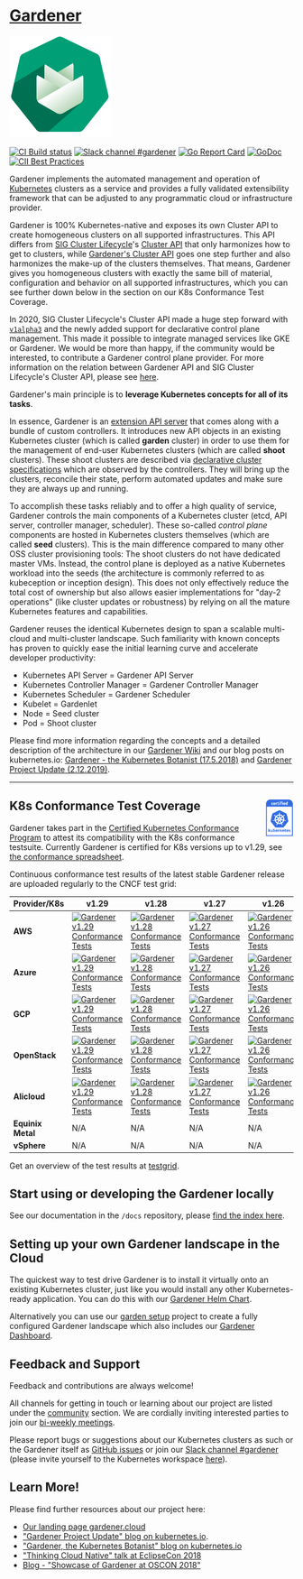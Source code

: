 # [Gardener](https://gardener.cloud)

![Gardener Logo](logo/gardener-large.png)

[![CI Build status](https://concourse.ci.gardener.cloud/api/v1/teams/gardener-tests/pipelines/gardener-master/jobs/master-head-update-job/badge)](https://concourse.ci.gardener.cloud/teams/gardener-tests/pipelines/gardener-master/jobs/master-head-update-job)
[![Slack channel #gardener](https://img.shields.io/badge/slack-gardener-brightgreen.svg?logo=slack)](https://kubernetes.slack.com/messages/gardener)
[![Go Report Card](https://goreportcard.com/badge/github.com/gardener/gardener)](https://goreportcard.com/report/github.com/gardener/gardener)
[![GoDoc](https://godoc.org/github.com/gardener/gardener?status.svg)](https://godoc.org/github.com/gardener/gardener)
[![CII Best Practices](https://bestpractices.coreinfrastructure.org/projects/1822/badge)](https://bestpractices.coreinfrastructure.org/projects/1822)

Gardener implements the automated management and operation of [Kubernetes](https://kubernetes.io/) clusters as a service and provides a fully validated extensibility framework that can be adjusted to any programmatic cloud or infrastructure provider.

Gardener is 100% Kubernetes-native and exposes its own Cluster API to create homogeneous clusters on all supported infrastructures. This API differs from [SIG Cluster Lifecycle](https://github.com/kubernetes/community/tree/master/sig-cluster-lifecycle)'s [Cluster API](https://github.com/kubernetes-sigs/cluster-api#cluster-api) that only harmonizes how to get to clusters, while [Gardener's Cluster API](./docs/api-reference/core.md#shoot) goes one step further and also harmonizes the make-up of the clusters themselves. That means, Gardener gives you homogeneous clusters with exactly the same bill of material, configuration and behavior on all supported infrastructures, which you can see further down below in the section on our K8s Conformance Test Coverage.

In 2020, SIG Cluster Lifecycle's Cluster API made a huge step forward with [`v1alpha3`](https://kubernetes.io/blog/2020/04/21/cluster-api-v1alpha3-delivers-new-features-and-an-improved-user-experience/) and the newly added support for declarative control plane management. This made it possible to integrate managed services like GKE or Gardener. We would be more than happy, if the community would be interested, to contribute a Gardener control plane provider. For more information on the relation between Gardener API and SIG Cluster Lifecycle's Cluster API, please see [here](docs/concepts/cluster-api.md).

Gardener's main principle is to **leverage Kubernetes concepts for all of its tasks**.

In essence, Gardener is an [extension API server](https://kubernetes.io/docs/tasks/access-kubernetes-api/setup-extension-api-server/) that comes along with a bundle of custom controllers. It introduces new API objects in an existing Kubernetes cluster (which is called **garden** cluster) in order to use them for the management of end-user Kubernetes clusters (which are called **shoot** clusters). These shoot clusters are described via [declarative cluster specifications](https://github.com/gardener/gardener/blob/master/example/90-shoot.yaml) which are observed by the controllers. They will bring up the clusters, reconcile their state, perform automated updates and make sure they are always up and running.

To accomplish these tasks reliably and to offer a high quality of service, Gardener controls the main components of a Kubernetes cluster (etcd, API server, controller manager, scheduler). These so-called *control plane* components are hosted in Kubernetes clusters themselves (which are called **seed** clusters). This is the main difference compared to many other OSS cluster provisioning tools: The shoot clusters do not have dedicated master VMs. Instead, the control plane is deployed as a native Kubernetes workload into the seeds (the architecture is commonly referred to as kubeception or inception design). This does not only effectively reduce the total cost of ownership but also allows easier implementations for "day-2 operations" (like cluster updates or robustness) by relying on all the mature Kubernetes features and capabilities.

Gardener reuses the identical Kubernetes design to span a scalable multi-cloud and multi-cluster landscape. Such familiarity with known concepts has proven to quickly ease the initial learning curve and accelerate developer productivity:

* Kubernetes API Server = Gardener API Server
* Kubernetes Controller Manager = Gardener Controller Manager
* Kubernetes Scheduler = Gardener Scheduler
* Kubelet = Gardenlet
* Node = Seed cluster
* Pod = Shoot cluster

Please find more information regarding the concepts and a detailed description of the architecture in our [Gardener Wiki](https://github.com/gardener/gardener/blob/master/docs/concepts/architecture.md) and our blog posts on kubernetes.io: [Gardener - the Kubernetes Botanist (17.5.2018)](https://kubernetes.io/blog/2018/05/17/gardener) and [Gardener Project Update (2.12.2019)](https://kubernetes.io/blog/2019/12/02/gardener-project-update).

----

## K8s Conformance Test Coverage <img src="https://raw.githubusercontent.com/cncf/artwork/master/projects/kubernetes/certified-kubernetes/versionless/color/certified-kubernetes-color.svg" alt="certified kubernetes logo" width="50" align="right"/>

Gardener takes part in the [Certified Kubernetes Conformance Program](https://www.cncf.io/certification/software-conformance/) to attest its compatibility with the K8s conformance testsuite. Currently Gardener is certified for K8s versions up to v1.29, see [the conformance spreadsheet](https://docs.google.com/spreadsheets/d/1uF9BoDzzisHSQemXHIKegMhuythuq_GL3N1mlUUK2h0/edit#gid=0&range=107:108).

Continuous conformance test results of the latest stable Gardener release are uploaded regularly to the CNCF test grid:

| Provider/K8s | v1.29 | v1.28 | v1.27 | v1.26 | v1.25 | v1.24 |
| ------------ | ------------ | ------------ | ------------ | ------------ | ------------ | ------------ |
| **AWS** | [![Gardener v1.29 Conformance Tests](https://testgrid.k8s.io/q/summary/conformance-gardener/Gardener,%20v1.29%20AWS/tests_status?style=svg)](https://testgrid.k8s.io/conformance-gardener#Gardener,%20v1.29%20AWS) | [![Gardener v1.28 Conformance Tests](https://testgrid.k8s.io/q/summary/conformance-gardener/Gardener,%20v1.28%20AWS/tests_status?style=svg)](https://testgrid.k8s.io/conformance-gardener#Gardener,%20v1.28%20AWS) | [![Gardener v1.27 Conformance Tests](https://testgrid.k8s.io/q/summary/conformance-gardener/Gardener,%20v1.27%20AWS/tests_status?style=svg)](https://testgrid.k8s.io/conformance-gardener#Gardener,%20v1.27%20AWS) | [![Gardener v1.26 Conformance Tests](https://testgrid.k8s.io/q/summary/conformance-gardener/Gardener,%20v1.27%20AWS/tests_status?style=svg)](https://testgrid.k8s.io/conformance-gardener#Gardener,%20v1.26%20AWS) | [![Gardener v1.25 Conformance Tests](https://testgrid.k8s.io/q/summary/conformance-gardener/Gardener,%20v1.25%20AWS/tests_status?style=svg)](https://testgrid.k8s.io/conformance-gardener#Gardener,%20v1.25%20AWS) | [![Gardener v1.24 Conformance Tests](https://testgrid.k8s.io/q/summary/conformance-gardener/Gardener,%20v1.24%20AWS/tests_status?style=svg)](https://testgrid.k8s.io/conformance-gardener#Gardener,%20v1.24%20AWS) |
| **Azure** | [![Gardener v1.29 Conformance Tests](https://testgrid.k8s.io/q/summary/conformance-gardener/Gardener,%20v1.29%20Azure/tests_status?style=svg)](https://testgrid.k8s.io/conformance-gardener#Gardener,%20v1.29%20Azure) | [![Gardener v1.28 Conformance Tests](https://testgrid.k8s.io/q/summary/conformance-gardener/Gardener,%20v1.28%20Azure/tests_status?style=svg)](https://testgrid.k8s.io/conformance-gardener#Gardener,%20v1.28%20Azure) | [![Gardener v1.27 Conformance Tests](https://testgrid.k8s.io/q/summary/conformance-gardener/Gardener,%20v1.27%20Azure/tests_status?style=svg)](https://testgrid.k8s.io/conformance-gardener#Gardener,%20v1.27%20Azure) | [![Gardener v1.26 Conformance Tests](https://testgrid.k8s.io/q/summary/conformance-gardener/Gardener,%20v1.26%20Azure/tests_status?style=svg)](https://testgrid.k8s.io/conformance-gardener#Gardener,%20v1.26%20Azure) | [![Gardener v1.25 Conformance Tests](https://testgrid.k8s.io/q/summary/conformance-gardener/Gardener,%20v1.25%20Azure/tests_status?style=svg)](https://testgrid.k8s.io/conformance-gardener#Gardener,%20v1.25%20Azure) | [![Gardener v1.24 Conformance Tests](https://testgrid.k8s.io/q/summary/conformance-gardener/Gardener,%20v1.24%20Azure/tests_status?style=svg)](https://testgrid.k8s.io/conformance-gardener#Gardener,%20v1.24%20Azure) |
| **GCP** | [![Gardener v1.29 Conformance Tests](https://testgrid.k8s.io/q/summary/conformance-gardener/Gardener,%20v1.29%20GCE/tests_status?style=svg)](https://testgrid.k8s.io/conformance-gardener#Gardener,%20v1.29%20GCE) | [![Gardener v1.28 Conformance Tests](https://testgrid.k8s.io/q/summary/conformance-gardener/Gardener,%20v1.28%20GCE/tests_status?style=svg)](https://testgrid.k8s.io/conformance-gardener#Gardener,%20v1.28%20GCE) | [![Gardener v1.27 Conformance Tests](https://testgrid.k8s.io/q/summary/conformance-gardener/Gardener,%20v1.27%20GCE/tests_status?style=svg)](https://testgrid.k8s.io/conformance-gardener#Gardener,%20v1.27%20GCE) | [![Gardener v1.26 Conformance Tests](https://testgrid.k8s.io/q/summary/conformance-gardener/Gardener,%20v1.26%20GCE/tests_status?style=svg)](https://testgrid.k8s.io/conformance-gardener#Gardener,%20v1.26%20GCE) | [![Gardener v1.25 Conformance Tests](https://testgrid.k8s.io/q/summary/conformance-gardener/Gardener,%20v1.25%20GCE/tests_status?style=svg)](https://testgrid.k8s.io/conformance-gardener#Gardener,%20v1.25%20GCE) | [![Gardener v1.24 Conformance Tests](https://testgrid.k8s.io/q/summary/conformance-gardener/Gardener,%20v1.24%20GCE/tests_status?style=svg)](https://testgrid.k8s.io/conformance-gardener#Gardener,%20v1.24%20GCE) |
| **OpenStack** | [![Gardener v1.29 Conformance Tests](https://testgrid.k8s.io/q/summary/conformance-gardener/Gardener,%20v1.29%20OpenStack/tests_status?style=svg)](https://testgrid.k8s.io/conformance-gardener#Gardener,%20v1.29%20OpenStack) | [![Gardener v1.28 Conformance Tests](https://testgrid.k8s.io/q/summary/conformance-gardener/Gardener,%20v1.28%20OpenStack/tests_status?style=svg)](https://testgrid.k8s.io/conformance-gardener#Gardener,%20v1.28%20OpenStack) | [![Gardener v1.27 Conformance Tests](https://testgrid.k8s.io/q/summary/conformance-gardener/Gardener,%20v1.27%20OpenStack/tests_status?style=svg)](https://testgrid.k8s.io/conformance-gardener#Gardener,%20v1.27%20OpenStack) | [![Gardener v1.26 Conformance Tests](https://testgrid.k8s.io/q/summary/conformance-gardener/Gardener,%20v1.26%20OpenStack/tests_status?style=svg)](https://testgrid.k8s.io/conformance-gardener#Gardener,%20v1.26%20OpenStack) | [![Gardener v1.25 Conformance Tests](https://testgrid.k8s.io/q/summary/conformance-gardener/Gardener,%20v1.25%20OpenStack/tests_status?style=svg)](https://testgrid.k8s.io/conformance-gardener#Gardener,%20v1.25%20OpenStack) | [![Gardener v1.24 Conformance Tests](https://testgrid.k8s.io/q/summary/conformance-gardener/Gardener,%20v1.24%20OpenStack/tests_status?style=svg)](https://testgrid.k8s.io/conformance-gardener#Gardener,%20v1.24%20OpenStack) |
| **Alicloud** | [![Gardener v1.29 Conformance Tests](https://testgrid.k8s.io/q/summary/conformance-gardener/Gardener,%20v1.29%20Alibaba%20Cloud/tests_status?style=svg)](https://testgrid.k8s.io/conformance-gardener#Gardener,%20v1.29%20Alibaba%20Cloud)  | [![Gardener v1.28 Conformance Tests](https://testgrid.k8s.io/q/summary/conformance-gardener/Gardener,%20v1.28%20Alibaba%20Cloud/tests_status?style=svg)](https://testgrid.k8s.io/conformance-gardener#Gardener,%20v1.28%20Alibaba%20Cloud) | [![Gardener v1.27 Conformance Tests](https://testgrid.k8s.io/q/summary/conformance-gardener/Gardener,%20v1.27%20Alibaba%20Cloud/tests_status?style=svg)](https://testgrid.k8s.io/conformance-gardener#Gardener,%20v1.27%20Alibaba%20Cloud) | [![Gardener v1.26 Conformance Tests](https://testgrid.k8s.io/q/summary/conformance-gardener/Gardener,%20v1.26%20Alibaba%20Cloud/tests_status?style=svg)](https://testgrid.k8s.io/conformance-gardener#Gardener,%20v1.26%20Alibaba%20Cloud) | [![Gardener v1.25 Conformance Tests](https://testgrid.k8s.io/q/summary/conformance-gardener/Gardener,%20v1.25%20Alibaba%20Cloud/tests_status?style=svg)](https://testgrid.k8s.io/conformance-gardener#Gardener,%20v1.25%20Alibaba%20Cloud) | [![Gardener v1.24 Conformance Tests](https://testgrid.k8s.io/q/summary/conformance-gardener/Gardener,%20v1.24%20Alibaba%20Cloud/tests_status?style=svg)](https://testgrid.k8s.io/conformance-gardener#Gardener,%20v1.24%20Alibaba%20Cloud) |
| **Equinix Metal** | N/A | N/A | N/A | N/A | N/A | N/A |
| **vSphere** | N/A | N/A | N/A | N/A | N/A | N/A |

Get an overview of the test results at [testgrid](https://testgrid.k8s.io/conformance-gardener).

## Start using or developing the Gardener locally

See our documentation in the `/docs` repository, please [find the index here](docs/README.md).

## Setting up your own Gardener landscape in the Cloud

The quickest way to test drive Gardener is to install it virtually onto an existing Kubernetes cluster, just like you would install any other Kubernetes-ready application. You can do this with our [Gardener Helm Chart](https://github.com/gardener/gardener/tree/master/charts/gardener).

Alternatively you can use our [garden setup](https://github.com/gardener/garden-setup) project to create a fully configured Gardener landscape which also includes our [Gardener Dashboard](https://github.com/gardener/dashboard).

## Feedback and Support

Feedback and contributions are always welcome!

All channels for getting in touch or learning about our project are listed under the [community](https://gardener.cloud/docs/contribute/#community) section. We are cordially inviting interested parties to join our [bi-weekly meetings](https://gardener.cloud/docs/contribute/#bi-weekly-meetings).

Please report bugs or suggestions about our Kubernetes clusters as such or the Gardener itself as [GitHub issues](https://github.com/gardener/gardener/issues) or join our [Slack channel #gardener](https://kubernetes.slack.com/messages/gardener) (please invite yourself to the Kubernetes workspace [here](http://slack.k8s.io)).

## Learn More!

Please find further resources about our project here:

* [Our landing page gardener.cloud](https://gardener.cloud/)
* ["Gardener Project Update" blog on kubernetes.io](https://kubernetes.io/blog/2019/12/02/gardener-project-update/).
* ["Gardener, the Kubernetes Botanist" blog on kubernetes.io](https://kubernetes.io/blog/2018/05/17/gardener/)
* ["Thinking Cloud Native" talk at EclipseCon 2018](https://www.youtube.com/watch?v=bfw22WPg99A)
* [Blog - "Showcase of Gardener at OSCON 2018"](https://blogs.sap.com/2018/07/26/showcase-of-gardener-at-oscon/)
